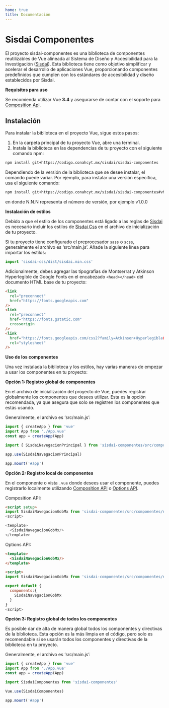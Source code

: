 ```yaml
---
home: true
title: Documentación
---
```

# Sisdai Componentes

El proyecto sisdai-componentes es una biblioteca de componentes reutilizables de Vue alineada al Sistema de Diseño y Accesibilidad para la Investigación ([Sisdai](https://sisdai.conahcyt.mx/)). Esta biblioteca tiene como objetivo simplificar y acelerar el desarrollo de aplicaciones Vue, proporcionando componentes predefinidos que cumplen con los estándares de accesibilidad y diseño establecidos por Sisdai.

**Requisitos para uso**

Se recomienda utilizar Vue **3.4** y asegurarse de contar con el soporte para [Composition Api](https://vuejs.org/api/composition-api-setup.html).

<section id="instalacion">

## Instalación

Para instalar la biblioteca en el proyecto Vue, sigue estos pasos:

1. En la carpeta principal de tu proyecto Vue, abre una terminal.
2. Instala la biblioteca en las dependencias de tu proyecto con el siguiente comando npm:

```bash
npm install git+https://codigo.conahcyt.mx/sisdai/sisdai-componentes
```

Dependiendo de la versión de la biblioteca que se desee instalar, el comando puede variar. Por ejemplo, para instalar una versión específica, usa el siguiente comando:

```bash
npm install git+https://codigo.conahcyt.mx/sisdai/sisdai-componentes#vN.N.N
```

en donde N.N.N representa el número de versión, por ejemplo v1.0.0

**Instalación de estilos**

Debido a que el estilo de los componentes está ligado a las reglas de [Sisdai](https://sisdai.conahcyt.mx/) es necesario incluir los estilos de [Sisdai Css](https://codigo.conahcyt.mx/sisdai/sisdai-css) en el archivo de inicialización de tu proyecto.

Si tu proyecto tiene configurado el preprocesador `sass` o `scss`, generalmente el archivo es ‘src/main.js’. Añade la siguiente línea para importar los estilos:

```js
import 'sisdai-css/dist/sisdai.min.css'
```

Adicionalmente, debes agregar las tipografías de Montserrat y Atkinson Hyperlegible de Google Fonts en el encabezado `<head></head>` del documento HTML base de tu proyecto:

```html
<link
  rel="preconnect"
  href="https://fonts.googleapis.com"
/>
<link
  rel="preconnect"
  href="https://fonts.gstatic.com"
  crossorigin
/>
<link
  href="https://fonts.googleapis.com/css2?family=Atkinson+Hyperlegible&family=Montserrat:wght@400;500;600&display=swap"
  rel="stylesheet"
/>
```

**Uso de los componentes**

Una vez instalada la biblioteca y los estilos, hay varias maneras de empezar a usar los componentes en tu proyecto:

**Opción 1: Registro global de componentes**

En el archivo de inicialización del proyecto de Vue, puedes registrar globalmente los componentes que desees utilizar. Esta es la opción recomendada, ya que asegura que solo se registren los componentes que estás usando.

Generalmente, el archivo es ‘src/main.js’:

```js
import { createApp } from 'vue'
import App from './App.vue'
const app = createApp(App)

import { SisdaiNavegacionPrincipal } from 'sisdai-componentes/src/componentes'

app.use(SisdaiNavegacionPrincipal)

app.mount('#app')
```

**Opción 2: Registro local de componentes**

En el componente o vista `.vue` donde desees usar el componente, puedes registrarlo localmente utilizando [Composition API](https://vuejs.org/api/composition-api-setup.html) o [Options API](https://vuejs.org/api/options-state.html).

Composition API:

```html
<script setup>
import SisdaiNavegacionGobMx from 'sisdai-componentes/src/componentes/navegacion-gob-mx/SisdaiNavegacionGobMx.vue'
<script>

<template>
  <SisdaiNavegacionGobMx/>
</template>
```

Options API:

```html
<template>
  <SisdaiNavegacionGobMx/>
</template>

<script>
import SisdaiNavegacionGobMx from 'sisdai-componentes/src/componentes/navegacion-gob-mx/SisdaiNavegacionGobMx.vue'

export default {
  components:{
    SisdaiNavegacionGobMx
  }
}
<script>
```

**Opción 3: Registro global de todos los componentes**

Es posible dar de alta de manera global todos los componentes y directivas de la biblioteca. Esta opción es la más limpia en el código, pero solo es recomendable si se usarán todos los componentes y directivas de la biblioteca en tu proyecto.

Generalmente, el archivo es ‘src/main.js’:

```js
import { createApp } from 'vue'
import App from './App.vue'
const app = createApp(App)

import SisdaiComponentes from 'sisdai-componentes'

Vue.use(SisdaiComponentes)

app.mount('#app')
```

</section>
